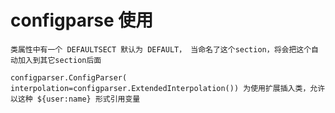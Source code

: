 # configparse 使用
    类属性中有一个 DEFAULTSECT 默认为 DEFAULT， 当命名了这个section，将会把这个自动加入到其它section后面
    
    configparser.ConfigParser(
    interpolation=configparser.ExtendedInterpolation()) 为使用扩展插入类，允许以这种 ${user:name} 形式引用变量 